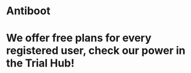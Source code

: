 # Antiboot
<h1> We offer free plans for every registered user, check our power in the Trial Hub! </h1> 
